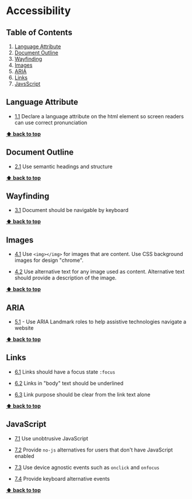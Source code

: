 # Accessibility

## Table of Contents
  1. [Language Attribute](#languageAttribute)
  2. [Document Outline](#documentOutline)
  3. [Wayfinding](#wayfinding)
  4. [Images](#images)
  5. [ARIA](#landmarks) 
  6. [Links](#links)
  7. [JavsScript](#javascript) 

## Language Attribute

  - [1.1](#languageAttribute--definition) Declare a language attribute on the html element so screen readers can use correct pronunciation

**[⬆ back to top](#table-of-contents)**

## Document Outline

  - [2.1](#documentOutline--definition) Use semantic headings and structure

**[⬆ back to top](#table-of-contents)**

## Wayfinding

  - [3.1](#wayfinding--definition) Document should be navigable by keyboard

**[⬆ back to top](#table-of-contents)**

## Images

  - [4.1](#images--html) Use `<img></img>` for images that are content. Use CSS background images for design "chrome".
  
  - [4.2](#images--alternatives) Use alternative text for any image used as content. Alternative text should provide a description of the image.

**[⬆ back to top](#table-of-contents)**

## ARIA

  - [5.1](#aria--definition) - Use ARIA Landmark roles to help assistive technologies navigate a website

**[⬆ back to top](#table-of-contents)**

## Links 
 
  - [6.1](#links--focus-state) Links should have a focus state `:focus`
  
  - [6.2](#links--in-body) Links in "body" text should be underlined
  
  - [6.3](#links--purpose) Link purpose should be clear from the link text alone

**[⬆ back to top](#table-of-contents)**

## JavaScript
 
  - [7.1](#javascript--unobtrusive) Use unobtrusive JavaScript
  
  - [7.2](#javascript--alternative) Provide `no-js` alternatives for users that don't have JavaScript enabled
  
  - [7.3](#javascript--events) Use device agnostic events such as `onclick` and `onfocus`
  
  - [7.4](#javascript--keyboard-events) Provide keyboard alternative events

  **[⬆ back to top](#table-of-contents)**
